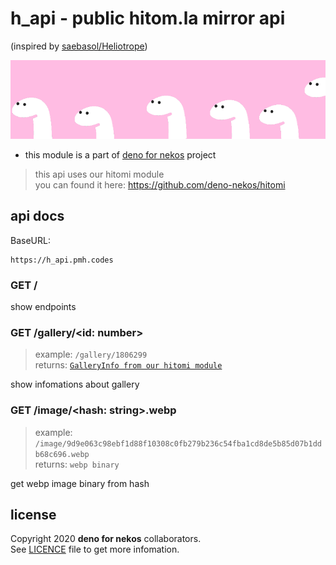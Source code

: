 # h_api - public hitom.la mirror api
(inspired by [saebasol/Heliotrope](https://github.com/Saebasol/Heliotrope))

![banner](https://github.com/deno-nekos/hitomi/raw/main/docs/banner.png)
* this module is a part of [deno for nekos](https://github.com/deno-nekos) project

> this api uses our hitomi module\
> you can found it here: https://github.com/deno-nekos/hitomi


## api docs
BaseURL:
```
https://h_api.pmh.codes
```

### GET /
show endpoints

### GET /gallery/<id: number>
> example: `/gallery/1806299`\
> returns: [`GalleryInfo from our hitomi module`](https://doc.deno.land/https/deno.land/x/hitomi@v0.1.1/mod.ts#GalleryInfo)

show infomations about gallery

### GET /image/<hash: string>.webp
> example: `/image/9d9e063c98ebf1d88f10308c0fb279b236c54fba1cd8de5b85d07b1ddb68c696.webp`\
> returns: `webp binary`

get webp image binary from hash

## license
Copyright 2020 **deno for nekos** collaborators.\
See [LICENCE](LICENSE) file to get more infomation.
